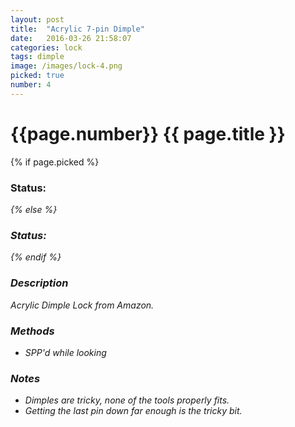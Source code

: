 ```yaml
---
layout: post
title:  "Acrylic 7-pin Dimple"
date:   2016-03-26 21:58:07
categories: lock
tags: dimple
image: /images/lock-4.png
picked: true
number: 4
---
```


# {{page.number}} {{ page.title }}

{% if page.picked %}
### Status: <i class="fa fa-unlock"/>
{% else %}
### Status: <i class="fa fa-lock"/>
{% endif %}

### Description

Acrylic Dimple Lock from Amazon.

### Methods

- SPP'd while looking

### Notes

- Dimples are tricky, none of the tools properly fits.
- Getting the last pin down far enough is the tricky bit.
